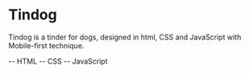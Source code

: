 # Tindog

Tindog is a tinder for dogs, designed in html, CSS and JavaScript with Mobile-first technique.


-- HTML
-- CSS
-- JavaScript
